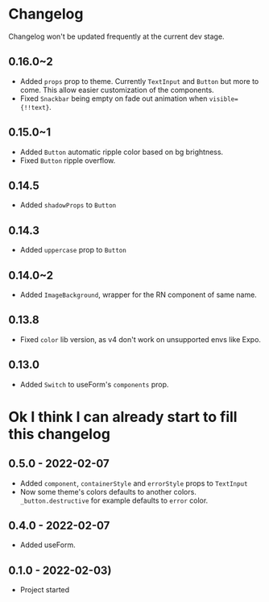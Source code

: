 # Changelog

<!-- Template, # for major version, ## for minor and patch

# 1.0.0 (YYYY-MM-DD)
### Added
*
### Changed
*
### Fixed
*
-->

Changelog won't be updated frequently at the current dev stage.

## 0.16.0~2
* Added `props` prop to theme. Currently `TextInput` and `Button` but more to come. This allow easier customization of the components.
* Fixed `Snackbar` being empty on fade out animation when `visible={!!text}`.

## 0.15.0~1
* Added `Button` automatic ripple color based on bg brightness.
* Fixed `Button` ripple overflow.

## 0.14.5
* Added `shadowProps` to `Button`

## 0.14.3
* Added `uppercase` prop to `Button`

## 0.14.0~2
* Added `ImageBackground`, wrapper for the RN component of same name.

## 0.13.8
* Fixed `color` lib version, as v4 don't work on unsupported envs like Expo.

## 0.13.0
* Added `Switch` to useForm's `components` prop.

# Ok I think I can already start to fill this changelog

## 0.5.0 - 2022-02-07
* Added `component`, `containerStyle` and `errorStyle` props to `TextInput`
* Now some theme's colors defaults to another colors. `_button.destructive` for example defaults to `error` color.

## 0.4.0 - 2022-02-07
* Added useForm.

## 0.1.0 - 2022-02-03)
* Project started
